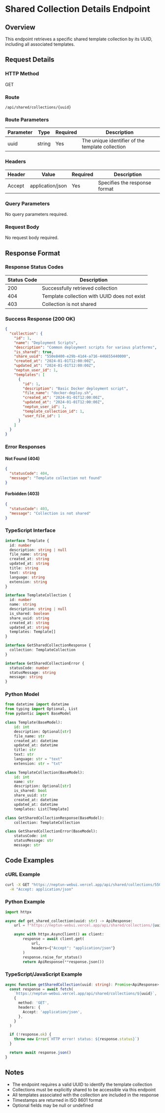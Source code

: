 # Shared Collection Details Endpoint

## Overview

This endpoint retrieves a specific shared template collection by its UUID, including all associated templates.

## Request Details

### HTTP Method

GET

### Route

`/api/shared/collections/{uuid}`

### Route Parameters

| Parameter | Type   | Required | Description                                      |
| --------- | ------ | -------- | ------------------------------------------------ |
| uuid      | string | Yes      | The unique identifier of the template collection |

### Headers

| Header | Value            | Required | Description                   |
| ------ | ---------------- | -------- | ----------------------------- |
| Accept | application/json | Yes      | Specifies the response format |

### Query Parameters

No query parameters required.

### Request Body

No request body required.

## Response Format

### Response Status Codes

| Status Code | Description                                  |
| ----------- | -------------------------------------------- |
| 200         | Successfully retrieved collection            |
| 404         | Template collection with UUID does not exist |
| 403         | Collection is not shared                     |

### Success Response (200 OK)

```json
{
  "collection": {
    "id": 1,
    "name": "Deployment Scripts",
    "description": "Common deployment scripts for various platforms",
    "is_shared": true,
    "share_uuid": "550e8400-e29b-41d4-a716-446655440000",
    "created_at": "2024-01-01T12:00:00Z",
    "updated_at": "2024-01-01T12:00:00Z",
    "neptun_user_id": 1,
    "templates": [
      {
        "id": 1,
        "description": "Basic Docker deployment script",
        "file_name": "docker-deploy.sh",
        "created_at": "2024-01-01T12:00:00Z",
        "updated_at": "2024-01-01T12:00:00Z",
        "neptun_user_id": 1,
        "template_collection_id": 1,
        "user_file_id": 1
      }
    ]
  }
}
```

### Error Responses

#### Not Found (404)

```json
{
  "statusCode": 404,
  "message": "Template collection not found"
}
```

#### Forbidden (403)

```json
{
  "statusCode": 403,
  "message": "Collection is not shared"
}
```

### TypeScript Interface

```typescript
interface Template {
  id: number
  description: string | null
  file_name: string
  created_at: string
  updated_at: string
  title: string
  text: string
  language: string
  extension: string
}

interface TemplateCollection {
  id: number
  name: string
  description: string | null
  is_shared: boolean
  share_uuid: string
  created_at: string
  updated_at: string
  templates: Template[]
}

interface GetSharedCollectionResponse {
  collection: TemplateCollection
}

interface GetSharedCollectionError {
  statusCode: number
  statusMessage: string
  message: string
}
```

### Python Model

```python
from datetime import datetime
from typing import Optional, List
from pydantic import BaseModel

class Template(BaseModel):
    id: int
    description: Optional[str]
    file_name: str
    created_at: datetime
    updated_at: datetime
    title: str
    text: str
    language: str = "text"
    extension: str = "txt"

class TemplateCollection(BaseModel):
    id: int
    name: str
    description: Optional[str]
    is_shared: bool
    share_uuid: str
    created_at: datetime
    updated_at: datetime
    templates: List[Template]

class GetSharedCollectionResponse(BaseModel):
    collection: TemplateCollection

class GetSharedCollectionError(BaseModel):
    statusCode: int
    statusMessage: str
    message: str
```

## Code Examples

### cURL Example

```bash
curl -X GET "https://neptun-webui.vercel.app/api/shared/collections/550e8400-e29b-41d4-a716-446655440000" \
  -H "Accept: application/json"
```

### Python Example

```python
import httpx

async def get_shared_collection(uuid: str) -> ApiResponse:
    url = f"https://neptun-webui.vercel.app/api/shared/collections/{uuid}"

    async with httpx.AsyncClient() as client:
        response = await client.get(
            url,
            headers={"Accept": "application/json"}
        )
        response.raise_for_status()
        return ApiResponse(**response.json())
```

### TypeScript/JavaScript Example

```typescript
async function getSharedCollection(uuid: string): Promise<ApiResponse> {
  const response = await fetch(
    `https://neptun-webui.vercel.app/api/shared/collections/${uuid}`,
    {
      method: 'GET',
      headers: {
        Accept: 'application/json',
      },
    }
  )

  if (!response.ok) {
    throw new Error(`HTTP error! status: ${response.status}`)
  }

  return await response.json()
}
```

## Notes

- The endpoint requires a valid UUID to identify the template collection
- Collections must be explicitly shared to be accessible via this endpoint
- All templates associated with the collection are included in the response
- Timestamps are returned in ISO 8601 format
- Optional fields may be null or undefined
